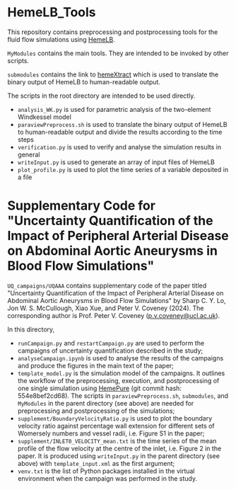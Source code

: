 # HemeLB_Tools
This repository contains preprocessing and postprocessing tools for the fluid flow simulations using [HemeLB](https://github.com/hemelb-codes).

`MyModules` contains the main tools. They are intended to be invoked by other scripts.

`submodules` contains the link to [hemeXtract](https://github.com/UCL-CCS/hemeXtract/tree/c6d78874a724f3ee28888cb7fa3b86a3f6b21ee1) which is used to translate the binary output of HemeLB to human-readable output.

The scripts in the root directory are intended to be used directly.
- `analysis_WK.py` is used for parametric analysis of the two-element Windkessel model
- `paraviewPreprocess.sh` is used to translate the binary output of HemeLB to human-readable output and divide the results according to the time steps
- `verification.py` is used to verify and analyse the simulation results in general
- `writeInput.py` is used to generate an array of input files of HemeLB
- `plot_profile.py` is used to plot the time series of a variable deposited in a file

# Supplementary Code for "Uncertainty Quantification of the Impact of Peripheral Arterial Disease on Abdominal Aortic Aneurysms in Blood Flow Simulations"
`UQ_campaigns/UQAAA` contains supplementary code of the paper titled "Uncertainty Quantification of the Impact of Peripheral Arterial Disease on Abdominal Aortic Aneurysms in Blood Flow Simulations" by Sharp C. Y. Lo, Jon W. S. McCullough, Xiao Xue, and Peter V. Coveney (2024). The corresponding author is Prof. Peter V. Coveney (p.v.coveney@ucl.ac.uk).

In this directory,
- `runCampaign.py` and `restartCampaign.py` are used to perform the campaigns of uncertainty quantification described in the study;
- `analyseCampaign.ipynb` is used to analyse the results of the campaigns and produce the figures in the main text of the paper;
- `template_model.py` is the simulation model of the campaigns. It outlines the workflow of the preprocessing, execution, and postprocessing of one single simulation using [HemePure](https://github.com/UCL-CCS/HemePure) (git commit hash: 554e8bef2cd68). The scripts in `paraviewPreprocess.sh`, `submodules`, and `MyModules` in the parent directory (see above) are needed for preprocessing and postprocessing of the simulations;
- `supplement/BoundaryVelocityRatio.py` is used to plot the boundary velocity ratio against percentage wall extension for different sets of Womersely numbers and vessel radii, i.e. Figure S1 in the paper;
- `supplement/INLET0_VELOCITY_mean.txt` is the time series of the mean profile of the flow velocity at the centre of the inlet, i.e. Figure 2 in the paper. It is produced using `writeInput.py` in the parent directory (see above) with `template_input.xml` as the first argument;
- `venv.txt` is the list of Python packages installed in the virtual environment when the campaign was performed in the study.
